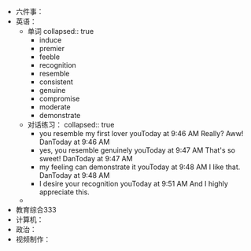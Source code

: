 - 六件事：
- 英语：
	- 单词
	  collapsed:: true
		- induce
		- premier
		- feeble
		- recognition
		- resemble
		- consistent
		- genuine
		- compromise
		- moderate
		- demonstrate
	- 对话练习：
	  collapsed:: true
		- you resemble my first lover
		  youToday at 9:46 AM
		  Really? Aww!
		  DanToday at 9:46 AM
		- yes, you resemble genuinely
		  youToday at 9:47 AM
		  That's so sweet!
		  DanToday at 9:47 AM
		- my feeling can demonstrate it 
		  youToday at 9:48 AM
		  I like that.
		  DanToday at 9:48 AM
		- I desire your recognition
		  youToday at 9:51 AM
		  And I highly appreciate this.
	-
- 教育综合333
- 计算机：
- 政治：
- 视频制作：